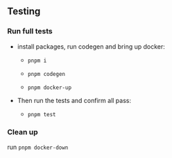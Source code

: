 ## Testing

### Run full tests

- install packages, run codegen and bring up docker:
    - `pnpm i`

    - `pnpm codegen`

    - `pnpm docker-up`

- Then run the tests and confirm all pass: 
    - `pnpm test`


### Clean up

run `pnpm docker-down`
